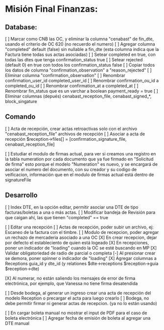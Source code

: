 # Misión Final Finanzas:
## Database:
[ ] Marcar como CNB las OC, y eliminar la columna "cenabast" de fin_dte, usando el criterio de OC 620 (no recuerdo el numero)
[ ] Agregar columna "completed" default (false) sin nullable a fin_dte (esta columna indica que la Factura tiene todas sus actas asociadas)
[ ] Setear completed en true, con todas las dtes que tenga confirmation_status true
[ ] Setear rejected (default 0) en true con todos los confirmation_status false
[ ] Copiar todos los datos de columna "confirmation_observation" a "reason_rejected"
[ ] Eliminar columna "confirmation_observation"
[ ] Renombrar confirmation_user_id completed_user_id
[ ] Renombrar confirmation_ou_id a completed_ou_id
[ ] Renombrar confirmation_at a completed_at
[ ] Renombrar fin_status que es un varchar a boolean payment_ready = true
[ ] Eliminar columnas (depués) cenabast_reception_file, cenabast_signed_*, block_singature

## Comando
[ ] Acta de recepción, crear actas retroactivas solo con el archivo "cenabast_reception_file" archivos de recepción
[ ] Asociar a acta de recepción $reception->files[] = [confirmation_signature_file, cenabast_reception_file]

[ ] Estudiar el modulo de firmas actual, para ver si creamos una registro en la tabla numeration por cada documento que ya fue firmado en "Solicitud de firma"
    esto porque el modelo "Numeration" es nuevo, y se encargará de asociar el numero del documento, con su creador y su codigo de veificacion,
    información que en el modulo de firmas actual está dentro de signatureFile

## Desarrollo
[ ] Index DTE, en la opción editar, permitir asociar una DTE de tipo facturas/boletas a una o más actas.
[ ] Modificar bandeja de Revisión para que caigan ahí, las que tienen "completed" == true

[ ] Editar una recepción
[ ] Actas de recepción, poder subir un archivo, ej: Escaneo de la factura con el timbre.
[ ] Modulo de recepcion, poder agregar un rechazo de mercaderia asociado a una OC
[X] En crear recepcion, dejar por defecto el estableciento de quien está logeado
[X] En recepciones, poner un indicador de "loading" cuando la OC se esté buscando en MP
[X] Validar obligatoriedad de radio de parcial o completa
[-] Al presionar crear se demora, poner spinner o indicador de "loading"
[X] Agregar columnas a Receptions guia_id y dte_id (y relationes $dte->receptions $reception->guia $reception->dte)

[X] Al numerar, no están saliendo los mensajes de error de firma electrónica, por ejemplo, que Vanessa no tiene firma desatendida

[ ] Desde bodega, al generar un ingreso crear una acta de recepción del modelo Reception o precargar el acta para luego crearlo
[ ] Bodega, no debe permitir firmar ni generar actas de recepcion. (ya no lo están usando)

[ ] En cargar boleta manual no mostrar el input de PDF para el caso de boleta electrónica
[ ] Agregar fecha de emisión de boleta al agregar una DTE manual